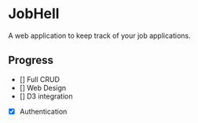 # JobHell
A web application to keep track of your job applications.

## Progress
- [] Full CRUD
- [] Web Design
- [] D3 integration
- [x] Authentication
